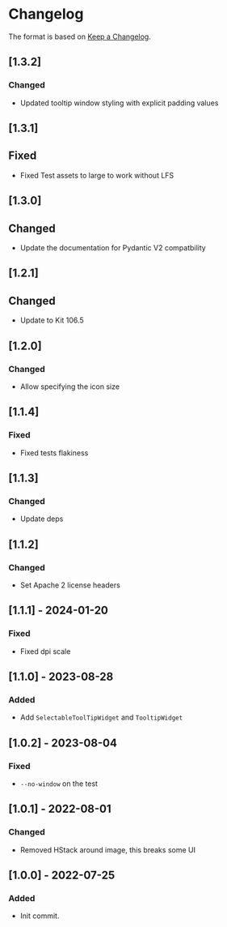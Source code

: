 # Changelog

The format is based on [Keep a Changelog](https://keepachangelog.com/en/1.0.0/).

## [1.3.2]
### Changed
- Updated tooltip window styling with explicit padding values

## [1.3.1]
## Fixed
- Fixed Test assets to large to work without LFS

## [1.3.0]
## Changed
- Update the documentation for Pydantic V2 compatbility

## [1.2.1]
## Changed
- Update to Kit 106.5

## [1.2.0]
### Changed
- Allow specifying the icon size

## [1.1.4]
### Fixed
- Fixed tests flakiness

## [1.1.3]
### Changed
- Update deps

## [1.1.2]
### Changed
- Set Apache 2 license headers

## [1.1.1] - 2024-01-20
### Fixed
- Fixed dpi scale

## [1.1.0] - 2023-08-28
### Added
- Add `SelectableToolTipWidget` and `TooltipWidget`

## [1.0.2] - 2023-08-04
### Fixed
- `--no-window` on the test

## [1.0.1] - 2022-08-01
### Changed
- Removed HStack around image, this breaks some UI

## [1.0.0] - 2022-07-25
### Added
- Init commit.

